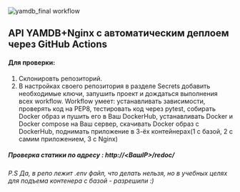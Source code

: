 ![yamdb_final workflow](https://github.com/osergeevi4/yamdb_final/workflows/yamdb_final%20workflow/badge.svg)
## API YAMDB+Nginx с автоматическим деплоем через GitHub Actions
#### Для проверки:
1. Склонировть репозиторий.
2. В настройках своего репозитория в разделе Secrets добавить необходимые ключи, запушить проект и дождаться выполнения всех workflow.
 Workflow умеет: устанавливать зависимости, проверять код на PEP8, тестировать код через pytest, собирать Docker образ и пушить его в Ваш DockerHub,
 устанавливать Docker и Docker compose на Ваш сервер, скачивать Docker образ c DockerHub, поднимать приложение в 3-ёх контейнерах(1 с базой, 2 с самим приложением, 3 с Nginx)
##### Проверка статики по адресу : http://<ВашIP>/redoc/

###### P.S Да, в репо лежит .env файл, что делать нельзя, но в учебных целях для подъема контенера с базой - разрешили :)
